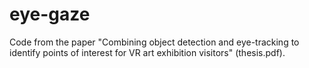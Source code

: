 # eye-gaze

Code from the paper "Combining object detection and eye-tracking to identify points of interest for VR art exhibition visitors" (thesis.pdf).
